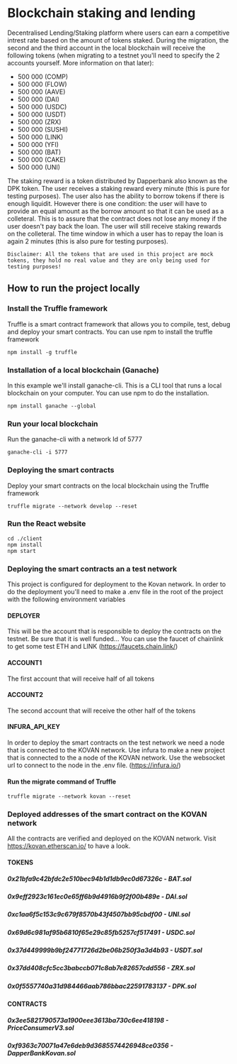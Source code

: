 # Blockchain staking and lending

Decentralised Lending/Staking platform where users can earn a competitive intrest rate based on the amount of tokens staked.
During the migration, the second and the third account in the local blockchain will receive the following tokens (when migrating to a testnet you'll need to specify the 2 accounts yourself. More information on that later):

- 500 000 (COMP)
- 500 000 (FLOW)
- 500 000 (AAVE)
- 500 000 (DAI)
- 500 000 (USDC)
- 500 000 (USDT)
- 500 000 (ZRX)
- 500 000 (SUSHI)
- 500 000 (LINK)
- 500 000 (YFI)
- 500 000 (BAT) 
- 500 000 (CAKE)
- 500 000 (UNI)

The staking reward is a token distributed by Dapperbank also known as the DPK token. The user receives a staking reward every minute (this is pure for testing purposes).
The user also has the ability to borrow tokens if there is enough liquidit. However there is one condition: the user will have to provide an equal amount as the borrow amount so that it can be used as a colleteral. This is to assure that the contract does not lose any money if the user doesn't pay back the loan. The user will still receive staking rewards on the colleteral. The time window in which a user has to repay the loan is again 2 minutes (this is also pure for testing purposes).

```Disclaimer: All the tokens that are used in this project are mock tokens, they hold no real value and they are only being used for testing purposes!``` 

## How to run the project locally

### Install the Truffle framework

Truffle is a smart contract framework that allows you to compile, test, debug and deploy your smart contracts. You can use npm to install the truffle framework
```
npm install -g truffle
```

### Installation of a local blockchain (Ganache)

In this example we'll install ganache-cli. This is a CLI tool that runs a local blockchain on your computer. You can use npm to do the installation.
```
npm install ganache --global
```

### Run your local blockchain

Run the ganache-cli with a network Id of 5777
```
ganache-cli -i 5777
```

### Deploying the smart contracts

Deploy your smart contracts on the local blockchain using the Truffle framework

```
truffle migrate --network develop --reset
```

### Run the React website

```
cd ./client
npm install
npm start
```

### Deploying the smart contracts an a test network

This project is configured for deployment to the Kovan network. In order to do the deployment you'll need to make a .env file in the root of the project with the following environment variables 

#### DEPLOYER

This will be the account that is responsible to deploy the contracts on the testnet. Be sure that it is well funded... You can use the faucet of chainlink to get some test ETH and LINK (https://faucets.chain.link/)

#### ACCOUNT1

The first account that will receive half of all tokens

#### ACCOUNT2

The second account that will receive the other half of the tokens

#### INFURA_API_KEY

In order to deploy the smart contracts on the test network we need a node that is connected to the KOVAN network. Use infura to make a new project that is connected to the a node of the KOVAN network. Use the websocket url to connect to the node in the .env file. (https://infura.io/)

#### Run the migrate command of Truffle

```
truffle migrate --network kovan --reset
```

### Deployed addresses of the smart contract on the KOVAN network

All the contracts are verified and deployed on the KOVAN network. Visit https://kovan.etherscan.io/ to have a look.

#### TOKENS
##### 0x21bfa9c42bfdc2e510bec94b1d1db9ec0d67326c - BAT.sol
##### 0x9eff2923c161ec0e65ff6b9d4916b9f2f00b489e - DAI.sol
##### 0xc1aa6f5c153c9c679f8570b43f4507bb95cbdf00 - UNI.sol
##### 0x69d6c981af95b6810f65e29c85fb5257cf517491 - USDC.sol
##### 0x37d449999b9bf24771726d2be06b250f3a3d4b93 - USDT.sol
##### 0x37dd408cfc5cc3babccb071c8ab7e82657cdd556 - ZRX.sol
##### 0x0f5557740a31d984466aab786bbac22591783137 - DPK.sol

#### CONTRACTS
##### 0x3ee5821790573a1900eee3613ba730c6ee418198 - PriceConsumerV3.sol
##### 0xf9363c70071a47e6deb9d3685574426948ce0356 - DapperBankKovan.sol

